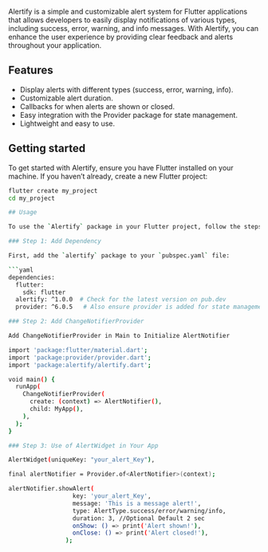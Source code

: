 <!--
This README describes the package. If you publish this package to pub.dev,
this README's contents appear on the landing page for your package.

For information about how to write a good package README, see the guide for
[writing package pages](https://dart.dev/tools/pub/writing-package-pages).

For general information about developing packages, see the Dart guide for
[creating packages](https://dart.dev/guides/libraries/create-packages)
and the Flutter guide for
[developing packages and plugins](https://flutter.dev/to/develop-packages).
-->

Alertify is a simple and customizable alert system for Flutter applications that allows developers to easily display notifications of various types, including success, error, warning, and info messages. With Alertify, you can enhance the user experience by providing clear feedback and alerts throughout your application.

## Features

- Display alerts with different types (success, error, warning, info).
- Customizable alert duration.
- Callbacks for when alerts are shown or closed.
- Easy integration with the Provider package for state management.
- Lightweight and easy to use.

## Getting started

To get started with Alertify, ensure you have Flutter installed on your machine. If you haven’t already, create a new Flutter project:

```bash
flutter create my_project
cd my_project

## Usage

To use the `Alertify` package in your Flutter project, follow the steps below:

### Step 1: Add Dependency

First, add the `alertify` package to your `pubspec.yaml` file:

```yaml
dependencies:
  flutter:
    sdk: flutter
  alertify: ^1.0.0  # Check for the latest version on pub.dev
  provider: ^6.0.5   # Also ensure provider is added for state management

### Step 2: Add ChangeNotifierProvider

Add ChangeNotifierProvider in Main to Initialize AlertNotifier

import 'package:flutter/material.dart';
import 'package:provider/provider.dart';
import 'package:alertify/alertify.dart';

void main() {
  runApp(
    ChangeNotifierProvider(
      create: (context) => AlertNotifier(),
      child: MyApp(),
    ),
  );
}

### Step 3: Use of AlertWidget in Your App

AlertWidget(uniqueKey: "your_alert_Key"),

final alertNotifier = Provider.of<AlertNotifier>(context);

alertNotifier.showAlert(
                  key: 'your_alert_Key',
                  message: 'This is a message alert!',
                  type: AlertType.success/error/warning/info,
                  duration: 3, //Optional Default 2 sec
                  onShow: () => print('Alert shown!'),
                  onClose: () => print('Alert closed!'),
                );
